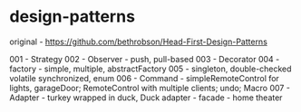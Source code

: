 # design-patterns


original - https://github.com/bethrobson/Head-First-Design-Patterns

001 - Strategy
002 - Observer - push, pull-based
003 - Decorator
004 - factory - simple, multiple, abstractFactory
005 - singleton, double-checked volatile synchronized, enum
006 - Command - simpleRemoteControl for lights, garageDoor; RemoteControl with multiple clients; undo; Macro
007 - Adapter - turkey wrapped in duck, Duck adapter
    - facade - home theater